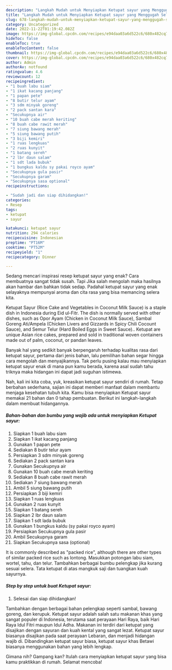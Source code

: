 ```yaml
---
description: "Langkah Mudah untuk Menyiapkan Ketupat sayur yang Menggugah Selera, Buat Buka Puasa}"
title: "Langkah Mudah untuk Menyiapkan Ketupat sayur yang Menggugah Selera, Buat Buka Puasa}"
slug: 678-langkah-mudah-untuk-menyiapkan-ketupat-sayur-yang-menggugah-selera-buat-buka-puasa
category: Uncategorized
date: 2022-11-22T01:19:42.082Z
image: https://img-global.cpcdn.com/recipes/e94daa03a6d522c6/680x482cq70/ketupat-sayur-foto-resep-utama.jpg
hideToc: false
enableToc: true
enableTocContent: false
thumbnail: https://img-global.cpcdn.com/recipes/e94daa03a6d522c6/680x482cq70/ketupat-sayur-foto-resep-utama.jpg
cover: https://img-global.cpcdn.com/recipes/e94daa03a6d522c6/680x482cq70/ketupat-sayur-foto-resep-utama.jpg
author: Admin
authorAv: notfound
ratingvalue: 4.6
reviewcount: 12
recipeingredient:
- "1 buah labu siam"
- "1 ikat kacang panjang"
- "1 papan pete"
- "8 butir telur ayam"
- "3 sdm minyak goreng"
- "2 pack santan kara"
- "Secukupnya air"
- "10 buah cabe merah keriting"
- "8 buah cabe rawit merah"
- "7 siung bawang merah"
- "5 siung bawang putih"
- "3 biji kemiri"
- "1 ruas lengkuas"
- "2 ruas kunyit"
- "1 batang sereh"
- "2 lbr daun salam"
- "1 sdt lada bubuk"
- "1 bungkus kaldu sy pakai royco ayam"
- "Secukupnya gula pasir"
- "Secukupnya garam"
- "Secukupnya sasa optional"
recipeinstructions:

- "Sudah jadi dan siap dihidangkan!"
categories:
- Resep
tags:
- ketupat
- sayur

katakunci: ketupat sayur 
nutrition: 294 calories
recipecuisine: Indonesian
preptime: "PT16M"
cooktime: "PT52M"
recipeyield: "1"
recipecategory: Dinner

---
```



Sedang mencari inspirasi resep ketupat sayur yang enak? Cara membuatnya sangat tidak susah. Tapi Jika salah mengolah maka hasilnya akan hambar dan bahkan tidak sedap. Padahal ketupat sayur yang enak selayaknya mempunyai aroma dan cita rasa yang bisa memancing selera kita.


Ketupat Sayur (Rice Cake and Vegetables in Coconut Milk Sauce) is a staple dish in Indonesia during Eid ul-Fitr. The dish is normally served with other dishes, such as Opor Ayam (Chicken in Coconut Milk Sauce), Sambal Goreng Ati/Ampela (Chicken Livers and Gizzards in Spicy Chili Cocount Sauce), and Semur Telur (Hard Boiled Eggs in Sweet Sauce).. Ketupat are unique Asian rice cakes, prepared and sold in traditional woven containers made out of palm, coconut, or pandan leaves.

Banyak hal yang sedikit banyak berpengaruh terhadap kualitas rasa dari ketupat sayur, pertama dari jenis bahan, lalu pemilihan bahan segar hingga cara mengolah dan menyajikannya. Tak perlu pusing kalau mau menyiapkan ketupat sayur enak di mana pun kamu berada, karena asal sudah tahu triknya maka hidangan ini dapat jadi suguhan istimewa.


Nah, kali ini kita coba, yuk, kreasikan ketupat sayur sendiri di rumah. Tetap berbahan sederhana, sajian ini dapat memberi manfaat dalam membantu menjaga kesehatan tubuh kita. Kamu bisa menyiapkan Ketupat sayur memakai 21 bahan dan 0 tahap pembuatan. Berikut ini langkah-langkah dalam membuat hidangannya.

<!--inarticleads1-->

##### Bahan-bahan dan bumbu yang wajib ada untuk menyiapkan Ketupat sayur:

1. Siapkan 1 buah labu siam
1. Siapkan 1 ikat kacang panjang
1. Gunakan 1 papan pete
1. Sediakan 8 butir telur ayam
1. Persiapkan 3 sdm minyak goreng
1. Sediakan 2 pack santan kara
1. Gunakan Secukupnya air
1. Gunakan 10 buah cabe merah keriting
1. Sediakan 8 buah cabe rawit merah
1. Sediakan 7 siung bawang merah
1. Ambil 5 siung bawang putih
1. Persiapkan 3 biji kemiri
1. Siapkan 1 ruas lengkuas
1. Gunakan 2 ruas kunyit
1. Siapkan 1 batang sereh
1. Siapkan 2 lbr daun salam
1. Siapkan 1 sdt lada bubuk
1. Gunakan 1 bungkus kaldu (sy pakai royco ayam)
1. Persiapkan Secukupnya gula pasir
1. Ambil Secukupnya garam
1. Siapkan Secukupnya sasa (optional)


It is commonly described as &#34;packed rice&#34;, although there are other types of similar packed rice such as lontong. Masukkan potongan labu siam, wortel, tahu, dan telur. Tambahkan berbagai bumbu pelengkap jika kurang sesuai selera. Tata ketupat di atas mangkuk saji dan tuangkan kuah sayurnya. 

<!--inarticleads2-->

##### Step by step untuk buat Ketupat sayur:


1. Selesai dan siap dihidangkan!

Tambahkan dengan berbagai bahan pelengkap seperti sambal, bawang goreng, dan kerupuk. Ketupat sayur adalah salah satu makanan khas yang sangat populer di Indonesia, terutama saat perayaan Hari Raya, baik Hari Raya Idul Fitri maupun Idul Adha. Makanan ini terdiri dari ketupat yang disajikan dengan sayuran dan kuah kental yang sangat lezat. Ketupat sayur biasanya disajikan pada saat perayaan Lebaran, dan menjadi hidangan wajib di. Dibandingkan ketupat sayur biasa, ketupat sayur khas Betawi biasanya menggunakan bahan yang lebih lengkap. 

Gimana nih? Gampang kan? Itulah cara menyiapkan ketupat sayur yang bisa kamu praktikkan di rumah. Selamat mencoba!
